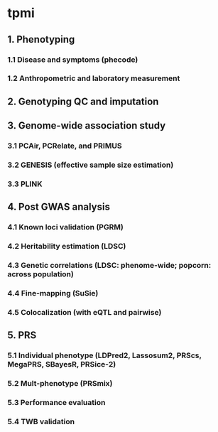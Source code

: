 # tpmi
## 1. Phenotyping
### 1.1 Disease and symptoms (phecode)
### 1.2 Anthropometric and laboratory measurement
## 2. Genotyping QC and imputation 
## 3. Genome-wide association study
### 3.1 PCAir, PCRelate, and PRIMUS
### 3.2 GENESIS (effective sample size estimation)
### 3.3 PLINK
## 4. Post GWAS analysis
### 4.1 Known loci validation (PGRM)
### 4.2  Heritability estimation (LDSC)
### 4.3 Genetic correlations (LDSC: phenome-wide; popcorn: across population)
### 4.4 Fine-mapping (SuSie) 
### 4.5 Colocalization (with eQTL and pairwise)
## 5. PRS
### 5.1 Individual phenotype (LDPred2, Lassosum2, PRScs, MegaPRS, SBayesR, PRSice-2)
### 5.2 Mult-phenotype (PRSmix)
### 5.3 Performance evaluation 
### 5.4 TWB validation 
